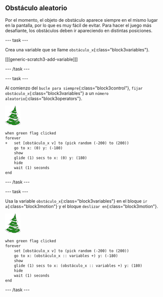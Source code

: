 ## Obstáculo aleatorio

Por el momento, el objeto de obstáculo aparece siempre en el mismo lugar en la pantalla, por lo que es muy fácil de evitar. Para hacer el juego más desafiante, los obstáculos deben ir apareciendo en distintas posiciones.

--- task ---

Crea una variable que se llame `obstáculo_x`{:class="block3variables"}.

[[[generic-scratch3-add-variable]]]

--- /task ---

--- task ---

Al comienzo del `bucle para siempre`{:class="block3control"}, `fijar obstáculo_x`{:class="block3variables"} a un `número aleatorio`{:class="block3operators"}.

![objeto de obstáculo](images/obstacle_sprite.png)

```blocks3
when green flag clicked
forever 
+   set [obstáculo_x v] to (pick random (-200) to (200))
    go to x: (0) y: (-180)
    show
    glide (1) secs to x: (0) y: (180)
    hide
    wait (1) seconds
end
```


--- /task ---

--- task ---

Usa la variable `obstáculo_x`{:class="block3variables"} en el bloque `ir a`{:class="block3motion"} y el bloque `deslizar en`{:class="block3motion"}.

![objeto de obstáculo](images/obstacle_sprite.png)

```blocks3
when green flag clicked
forever 
    set [obstáculo_x v] to (pick random (-200) to (200))
    go to x: (obstáculo_x :: variables +) y: (-180)
    show
    glide (1) secs to x: (obstáculo_x :: variables +) y: (180)
    hide
    wait (1) seconds
end
```

--- /task ---